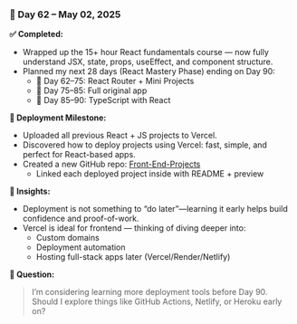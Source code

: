 ### 📅 Day 62 – May 02, 2025

**✅ Completed:**
- Wrapped up the 15+ hour React fundamentals course — now fully understand JSX, state, props, useEffect, and component structure.
- Planned my next 28 days (React Mastery Phase) ending on Day 90:
  - 📌 Day 62–75: React Router + Mini Projects  
  - 📌 Day 75–85: Full original app  
  - 📌 Day 85–90: TypeScript with React

**🚀 Deployment Milestone:**
- Uploaded all previous React + JS projects to Vercel.
- Discovered how to deploy projects using Vercel: fast, simple, and perfect for React-based apps.
- Created a new GitHub repo: [Front-End-Projects](https://github.com/YuvrajTayal1202/Front-End-Projects)
  - Linked each deployed project inside with README + preview

**🧠 Insights:**
- Deployment is not something to “do later”—learning it early helps build confidence and proof-of-work.
- Vercel is ideal for frontend — thinking of diving deeper into:
  - Custom domains
  - Deployment automation
  - Hosting full-stack apps later (Vercel/Render/Netlify)

**💭 Question:**
> I’m considering learning more deployment tools before Day 90. Should I explore things like GitHub Actions, Netlify, or Heroku early on?
